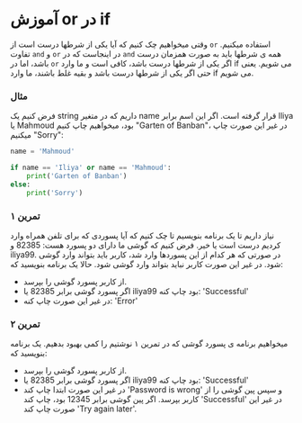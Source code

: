 # آموزش  or در if

وقتی میخواهیم چک کنیم که آیا یکی از شرطها درست است از `or` استفاده میکنیم. تفاوت ‍`and` و `or` در اینجاست که در `and` همه ی شرطها باید به صورت همزمان درست باشد، اما در `or` اگر یکی از شرطها درست باشد، کافی
است و ما وارد if می شویم. یعنی حتی اگر یکی از شرطها درست باشد و بقیه غلط باشند، ما وارد if می شویم.

### مثال
فرض کنیم یک string داریم که در متغیر name قرار گرفته است. اگر این اسم برابر Iliya یا Mahmoud بود، میخواهیم چاپ کنیم "Garten of Banban"، در غیر این صورت چاپ میکنیم "Sorry":

```python
name = 'Mahmoud'

if name == 'Iliya' or name == 'Mahmoud':
    print('Garten of Banban')
else:
    print('Sorry')
```

### تمرین ۱
نیاز داریم تا یک برنامه بنویسیم تا چک کنیم که آیا پسوردی که برای تلفن همراه وارد کردیم درست است یا خیر. فرض کنیم که گوشی ما دارای دو پسورد هست: 82385 و iliya99. در صورتی که هر کدام از این پسوردها وارد شد،
کاربر باید بتواند وارد گوشی شود. در غیر این صورت کاربر نباید بتواند وارد گوشی شود.
حالا یک برنامه بنویسید که:
- از کاربر پسورد گوشی را بپرسد.
- اگر پسورد گوشی برابر 82385 یا iliya99 بود چاپ کنه: 'Successful'
- در غیر این صورت چاپ کنه: 'Error'

### تمرین ۲
میخواهیم برنامه ی پسورد گوشی که در تمرین ۱ نوشتیم را کمی بهبود بدهیم.
یک برنامه بنویسید که:
- از کاربر پسورد گوشی را بپرسد.
- اگر پسورد گوشی برابر 82385 یا iliya99 بود چاپ کنه: 'Successful'
- در غیر این صورت ابتدا چاپ کند 'Password is wrong' و سپس پین گوشی را از کاربر بپرسد. اگر پین گوشی برابر 12345 بود، چاپ کند 'Successful' در غیر این صورت چاپ کند 'Try again later'.
